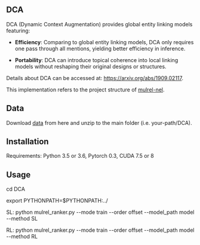 ## DCA
DCA (Dynamic Context Augmentation) provides global entity linking models featuring:

- **Efficiency**: Comparing to global entity linking models, DCA only requires one pass through all mentions, yielding better efficiency in inference.

- **Portability**: DCA can introduce topical coherence into local linking models without reshaping their original designs or structures.

Details about DCA can be accessed at: https://arxiv.org/abs/1909.02117.

This implementation refers to the project structure of [mulrel-nel](https://github.com/lephong/mulrel-nel).

## Data
Download [data](https://drive.google.com/file/d/1xW-t80cKDMx3ZL-hrRUxlm6QMZIRvUyU/view) from here and unzip to the main folder (i.e. your-path/DCA). 

## Installation

Requirements: Python 3.5 or 3.6, Pytorch 0.3, CUDA 7.5 or 8

## Usage
cd DCA

export PYTHONPATH=$PYTHONPATH:../

SL: python mulrel_ranker.py --mode train --order offset --model_path model --method SL

RL: python mulrel_ranker.py --mode train --order offset --model_path model --method RL
